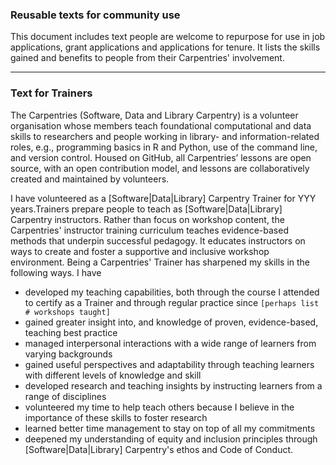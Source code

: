 ### Reusable texts for community use

This document includes text people are welcome to repurpose for use in job applications, grant applications and applications for tenure. 
It lists the skills gained and benefits to people from their Carpentries' involvement.

------------------------------------------------------------------------------------------------------------------------------

### Text for Trainers

The Carpentries (Software, Data and Library Carpentry) is a volunteer organisation whose members teach foundational computational 
and data skills to researchers and people working in library- and information-related roles, e.g., programming basics in R and Python, use of the command line, and version control. 
Housed on GitHub, all Carpentries’ lessons are open source, with an open contribution model, and lessons are collaboratively 
created and maintained by volunteers.

I have volunteered as a [Software|Data|Library] Carpentry Trainer for YYY years.Trainers prepare people to teach as [Software|Data|Library] 
Carpentry instructors. Rather than focus on workshop content, the Carpentries' instructor training curriculum teaches 
evidence-based methods that underpin successful pedagogy. It educates instructors on ways to create and foster a supportive 
and inclusive workshop environment. Being a Carpentries' Trainer has sharpened my skills in the following ways. I have

- developed my teaching capabilities, both through the course I attended to certify as a Trainer and through regular practice since `[perhaps list # workshops taught]`
- gained greater insight into, and knowledge of proven, evidence-based, teaching best practice
- managed interpersonal interactions with a wide range of learners from varying backgrounds
- gained useful perspectives and adaptability through teaching learners with different levels of knowledge and skill
- developed research and teaching insights by instructing learners from a range of disciplines 
- volunteered my time to help teach others because I believe in the importance of these skills to foster research
- learned better time management to stay on top of all my commitments
- deepened my understanding of equity and inclusion principles through [Software|Data|Library] Carpentry's ethos and Code of Conduct.
